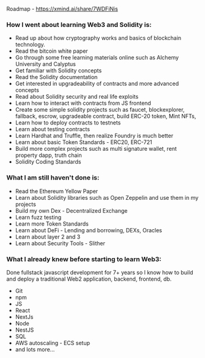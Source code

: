 Roadmap - https://xmind.ai/share/7WDFiNis

<div>
<h3>
How I went about learning Web3 and Solidity is:
</h3>
<ul>
<li>
Read up about how cryptography works and basics of blockchain technology. 
</li>
<li>
Read the bitcoin white paper 
</li>
<li>
Go through some free learning materials online such as Alchemy University and Calyptus
</li>
<li>
Get familiar with Solidity concepts
</li>
<li>
Read the Solidity documentation
</li>
<li>
Get interested in upgradeability of contracts and more advanced concepts
</li>
<li>
Read about Solidity security and real life exploits
</li>
<li>
Learn how to interact with contracts from JS frontend
</li>
<li>
Create some simple solidity projects such as faucet, blockexplorer, fallback, escrow, upgradeable contract, build ERC-20 token, Mint NFTs, 
</li>
<li>
Learn how to deploy contracts to testnets
</li>
<li>
Learn about testing contracts
</li>
<li>
Learn Hardhat and Truffle, then realize Foundry is much better
</li>
<li>
Learn about basic Token Standards - ERC20, ERC-721
</li>
<li>
Build more complex projects such as multi signature wallet, rent property dapp, truth chain
</li>
<li>
Solidity Coding Standards
</li>
</ul>



<h3>What I am still haven't done is:</h3>
<ul>

<li>
Read the Ethereum Yellow Paper
</li>
<li>
Learn about Solidity libraries such as Open Zeppelin and use them in my projects
</li>
<li>
Build my own Dex - Decentralized Exchange
</li>
<li>
Learn fuzz testing
</li>
<li>
Learn more Token Standards 
</li>
<li>
Learn about DeFi - Lending and borrowing, DEXs, Oracles
</li>
<li>
Learn about layer 2 and 3
</li>
<li>
Learn about Security Tools - Slither
</li>
</ul>


<h3>What I already knew before starting to learn Web3:</h3>
<p>Done fullstack javascript development for 7+ years so I know how to build and deploy a traditional Web2 application, backend, frontend, db.</p>
<ul>
<li>
Git
</li>
<li>
npm
</li>
<li>
JS 
</li>
<li>
React
</li>
<li>
NextJs
</li>
<li>
Node
</li>
<li>
NestJS
</li>
<li>
SQL
</li>
<li>
AWS autoscaling - ECS setup
</li>
<li>
and lots more...
</li>
</ul>
</div>